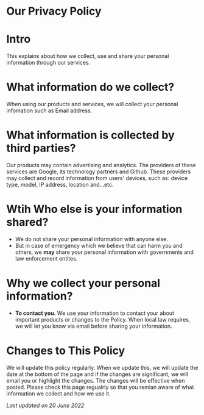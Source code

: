# Our Privacy Policy

# Intro
This explains about how we collect, use and share your personal information through our services.

# What information do we collect?
When using our products and services, we will collect your personal infomation such as Email address.

# What information is collected by third parties?
Our products may contain advertising and analytics. The providers of these services are Google, its technology partners and Github. These providers may collect and record information from users' devices, such as: device type, model, IP address, location and...etc.

# Wtih Who else is your information shared?
- We do not share your personal information with anyone else.
- But in case of emergency which we believe that can harm you and others, we **may** share your personal information with governments and law enforcement entites.

# Why we collect your personal information?
- **To contact you.** We use your information to contact your about important products or changes to the Policy. When local law requires, we will let you know via email before sharing your information.

# Changes to This Policy
We will update this policy regularly. When we update this, we will update the date at the bottom of the page and if the changes are significant, we will email you or highlight the changes. The changes will be effective when posted. Please check this page regualrly so that you remian aware of what information we collect and how we use it.

*Last updated on 20 June 2022*
